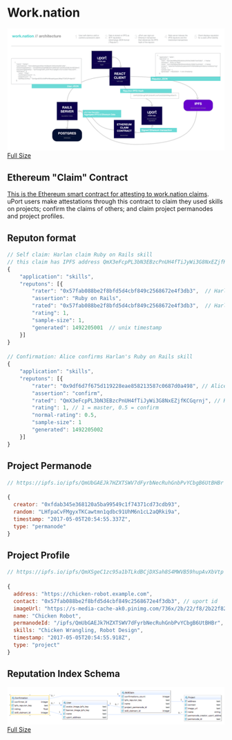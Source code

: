# Work.nation

[![architecture](images/architecture.png "Work.nation architecture")](https://raw.githubusercontent.com/worknation/work.nation/18f74a6c96247fc8c18a12a2849daca4642191aa/images/architecture.png)
[Full Size](https://raw.githubusercontent.com/worknation/work.nation/18f74a6c96247fc8c18a12a2849daca4642191aa/images/architecture.png)

## Ethereum "Claim" Contract

[This is the Ethereum smart contract for attesting to work.nation claims](Claim.sol).
uPort users make attestations through this contract to claim they used skills on projects; confirm the claims of others; and claim project permanodes and project profiles.

## Reputon format

```js
// Self claim: Harlan claim Ruby on Rails skill
// this claim has IPFS address QmX3eFcpPL3bN3EBzcPnUH4fTiJyWi3G8NxEZjfKCGqrnj
{
    "application": "skills",
    "reputons": [{
        "rater": "0x57fab088be2f8bfd5d4cbf849c2568672e4f3db3",  // Harlan
        "assertion": "Ruby on Rails",
        "rated": "0x57fab088be2f8bfd5d4cbf849c2568672e4f3db3",  // Harlan
        "rating": 1,
        "sample-size": 1,
        "generated": 1492205001  // unix timestamp
    }]
}

// Confirmation: Alice confirms Harlan's Ruby on Rails skill
{
    "application": "skills",
    "reputons": [{
        "rater": "0x9df6d7f675d119228eae858213587c0687d0a498", // Alice
        "assertion": "confirm",
        "rated": "QmX3eFcpPL3bN3EBzcPnUH4fTiJyWi3G8NxEZjfKCGqrnj", // Harlan"s signed claim of ROR skills
        "rating": 1, // 1 = master, 0.5 = confirm
        "normal-rating": 0.5,
        "sample-size": 1
        "generated": 1492205002
    }]
}
```

## Project Permanode

```js
// https://ipfs.io/ipfs/QmUbGAEJk7HZXTSWV7dFyrbNecRuhGnbPvYCbgB6UtBHBr

{
  creator: "0xfdab345e368120a5ba99549c1f74371cd73cdb93",
  random: "LHfpaCvFMgyxTKCawtmn1qdbc91UhM6n1cL2aQRki9a",
  timestamp: "2017-05-05T20:54:55.337Z",
  type: "permanode"
}
```

## Project Profile

```js
// https://ipfs.io/ipfs/QmXSgeC1zc95a1bTLkdBCjDXSah8S4MWVB59hupAvXbVtp

{
  address: "https://chicken-robot.example.com",
  contact: "0x57fab088be2f8bfd5d4cbf849c2568672e4f3db3", // uport id
  imageUrl: "https://s-media-cache-ak0.pinimg.com/736x/2b/22/f8/2b22f82e7843d732c5def05055529c55.jpg",
  name: "Chicken Robot",
  permanodeId: "/ipfs/QmUbGAEJk7HZXTSWV7dFyrbNecRuhGnbPvYCbgB6UtBHBr",
  skills: "Chicken Wrangling, Robot Design",
  timestamp: "2017-05-05T20:54:55.918Z",
  type: "project"
}

```

## Reputation Index Schema

[![architecture](images/diagram.work.nation.png "Work.nation schema")](https://cdn.rawgit.com/worknation/work.nation/d745cb062e44ae72531826bc63d311a587596c83/images/diagram.work.nation.png)
[Full Size](https://cdn.rawgit.com/worknation/work.nation/d745cb062e44ae72531826bc63d311a587596c83/images/diagram.work.nation.png)

